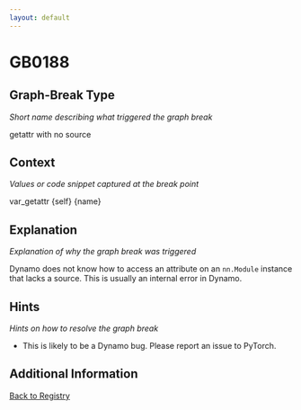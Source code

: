 ```yaml
---
layout: default
---
```

# GB0188

## Graph-Break Type
*Short name describing what triggered the graph break*

getattr with no source

## Context
*Values or code snippet captured at the break point*

var_getattr {self} {name}

## Explanation
*Explanation of why the graph break was triggered*

Dynamo does not know how to access an attribute on an `nn.Module` instance that lacks a source. This is usually an internal error in Dynamo.

## Hints
*Hints on how to resolve the graph break*

- This is likely to be a Dynamo bug. Please report an issue to PyTorch.


## Additional Information

<!-- ADDITIONAL INFORMATION START - Add custom information below this line -->

<!-- ADDITIONAL INFORMATION END -->

[Back to Registry](../index.html)
